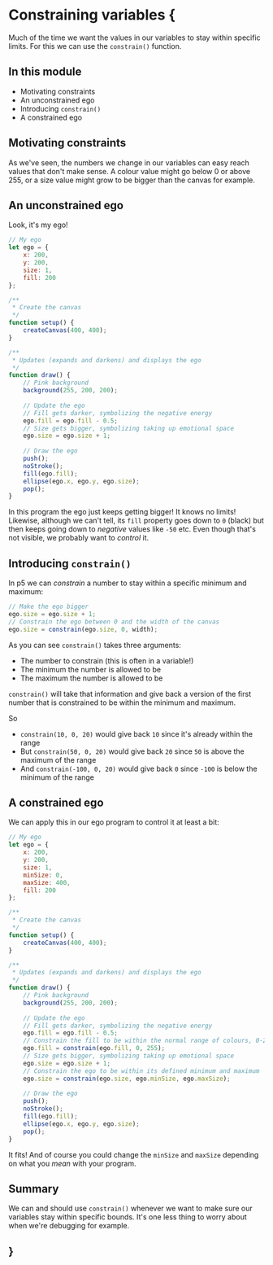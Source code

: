 # Constraining variables {
    
Much of the time we want the values in our variables to stay within specific limits. For this we can use the `constrain()` function.

## In this module

- Motivating constraints
- An unconstrained ego
- Introducing `constrain()`
- A constrained ego

## Motivating constraints

As we've seen, the numbers we change in our variables can easy reach values that don't make sense. A colour value might go below 0 or above 255, or a size value might grow to be bigger than the canvas for example.

## An unconstrained ego

Look, it's my ego!

```javascript
// My ego
let ego = {
    x: 200,
    y: 200,
    size: 1,
    fill: 200    
};

/**
 * Create the canvas
 */
function setup() {
    createCanvas(400, 400);
}

/**
 * Updates (expands and darkens) and displays the ego
 */
function draw() {
    // Pink background
    background(255, 200, 200);
    
    // Update the ego
    // Fill gets darker, symbolizing the negative energy
    ego.fill = ego.fill - 0.5;
    // Size gets bigger, symbolizing taking up emotional space
    ego.size = ego.size + 1;
    
    // Draw the ego
    push();
    noStroke();
    fill(ego.fill);
    ellipse(ego.x, ego.y, ego.size);
    pop();
}
```

In this program the ego just keeps getting bigger! It knows no limits! Likewise, although we can't tell, its `fill` property goes down to `0` (black) but then keeps going down to *negative* values like `-50` etc. Even though that's not visible, we probably want to *control* it.

## Introducing `constrain()`
    
In p5 we can *constrain* a number to stay within a specific minimum and maximum:

```javascript
// Make the ego bigger
ego.size = ego.size + 1;
// Constrain the ego between 0 and the width of the canvas
ego.size = constrain(ego.size, 0, width);
```

As you can see `constrain()` takes three arguments:

- The number to constrain (this is often in a variable!)
- The minimum the number is allowed to be
- The maximum the number is allowed to be

`constrain()` will take that information and give back a version of the first number that is constrained to be within the minimum and maximum.

So 

- `constrain(10, 0, 20)` would give back `10` since it's already within the range
- But `constrain(50, 0, 20)` would give back `20` since `50` is above the maximum of the range
- And `constrain(-100, 0, 20)` would give back `0` since `-100` is below the minimum of the range

## A constrained ego

We can apply this in our ego program to control it at least a bit:

```javascript
// My ego
let ego = {
    x: 200,
    y: 200,
    size: 1,
    minSize: 0,
    maxSize: 400,
    fill: 200    
};

/**
 * Create the canvas
 */
function setup() {
    createCanvas(400, 400);
}

/**
 * Updates (expands and darkens) and displays the ego
 */
function draw() {
    // Pink background
    background(255, 200, 200);
    
    // Update the ego
    // Fill gets darker, symbolizing the negative energy
    ego.fill = ego.fill - 0.5;
    // Constrain the fill to be within the normal range of colours, 0-255
    ego.fill = constrain(ego.fill, 0, 255);
    // Size gets bigger, symbolizing taking up emotional space
    ego.size = ego.size + 1;
    // Constrain the ego to be within its defined minimum and maximum
    ego.size = constrain(ego.size, ego.minSize, ego.maxSize);
    
    // Draw the ego
    push();
    noStroke();
    fill(ego.fill);
    ellipse(ego.x, ego.y, ego.size);
    pop();
}
```

It fits! And of course you could change the `minSize` and `maxSize` depending on what you *mean* with your program.

## Summary

We can and should use `constrain()` whenever we want to make sure our variables stay within specific bounds. It's one less thing to worry about when we're debugging for example.

## }